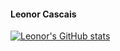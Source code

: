 #### Leonor Cascais

<!--
**cleonor/cleonor** is a ✨ _special_ ✨ repository because its `README.md` (this file) appears on your GitHub profile.

Here are some ideas to get you started:

- 🔭 I’m currently working on ...
- 🌱 I’m currently learning ...
- 👯 I’m looking to collaborate on ...
- 🤔 I’m looking for help with ...
- 💬 Ask me about ...
- 📫 How to reach me: ...
- 😄 Pronouns: ...
- ⚡ Fun fact: ...
-->
[![Leonor's GitHub stats](https://github-readme-stats.vercel.app/api?username=cleonor&show_icons=true)](https://github.com/anuraghazra/github-readme-stats)

